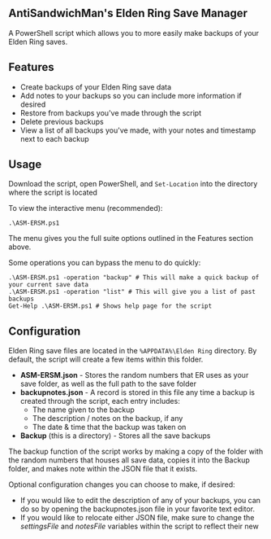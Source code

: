 ﻿## AntiSandwichMan's Elden Ring Save Manager

A PowerShell script which allows you to more easily make backups of your Elden Ring saves. 

## Features

 - Create backups of your Elden Ring save data
 - Add notes to your backups so you can include more information if desired
 - Restore from backups you've made through the script
 - Delete previous backups
 - View a list of all backups you've made, with your notes and timestamp next to each backup

## Usage

 Download the script, open PowerShell, and `Set-Location` into the directory where the script is located
 
 To view the interactive menu (recommended):
 

    .\ASM-ERSM.ps1

The menu gives you the full suite options outlined in the Features section above.


Some operations you can bypass the menu to do quickly:

    .\ASM-ERSM.ps1 -operation "backup" # This will make a quick backup of your current save data
    .\ASM-ERSM.ps1 -operation "list" # This will give you a list of past backups
    Get-Help .\ASM-ERSM.ps1 # Shows help page for the script

## Configuration

Elden Ring save files are located in the `%APPDATA%\Elden Ring` directory. By default, the script will create a few items within this folder. 

 - **ASM-ERSM.json** - Stores the random numbers that ER uses as your save folder, as well as the full path to the save folder
 - **backupnotes.json** - A record is stored in this file any time a backup is created through the script, each entry includes: 
	 - The name given to the backup
	 - The description / notes on the backup, if any
	 - The date & time that the backup was taken on
 - **Backup** (this is a directory) - Stores all the save backups

The backup function of the script works by making a copy of the folder with the random numbers that houses all save data, copies it into the Backup folder, and makes note within the JSON file that it exists. 

Optional configuration changes you can choose to make, if desired:

 - If you would like to edit the description of any of your backups, you can do so by opening the backupnotes.json file in your favorite text editor. 
 - If you would like to relocate either JSON file, make sure to change the *settingsFile* and *notesFile* variables within the script to reflect their new



 


